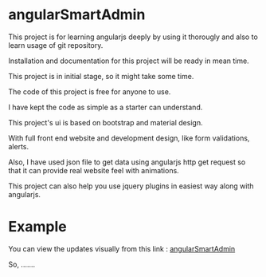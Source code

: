 # angularSmartAdmin
This project is for learning angularjs deeply by using it thorougly and also to learn usage of git repository.

Installation and documentation for this project will be ready in mean time.

This project is in initial stage, so it might take some time.

The code of this project is free for anyone to use.

I have kept the code as simple as a starter can understand.

This project's ui is based on bootstrap and material design.

With full front end website and development design, like form validations, alerts.

Also, I have used json file to get data using angularjs http get request so that it can provide real website feel with animations.

This project can also help you use jquery plugins in easiest way along with angularjs.

<h1>Example</h1>

You can view the updates visually from this link : <a href="https://angularjsSmartAdmin.github.io" target="_blank">angularSmartAdmin</a>

So, .......
